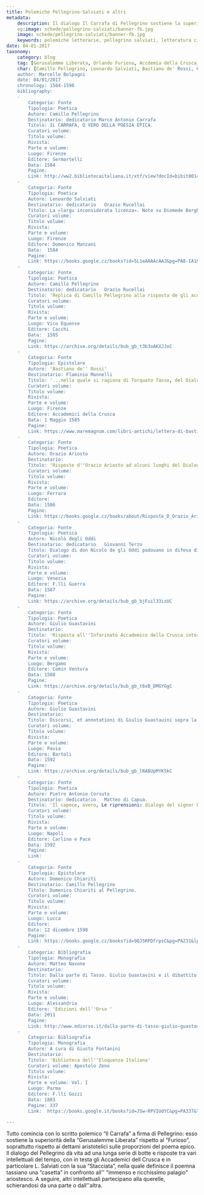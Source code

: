 ```yaml
---
title: Polemiche Pellegrino-Salviati e altri
metadata:
	description: Il dialogo Il Carrafa di Pellegrino sostiene la superiorità della epica tassiana rispetto al Furioso: la polemica infiamma poi vari intellettuali come Salviati.
	og:image: schede/pellegrino-salviati/banner-fb.jpg
	image: schede/pellegrino-salviati/banner-fb.jpg
	keywords: polemiche letterarie, pellegrino salviati, letteratura cinquecento
date: 04-01-2017
taxonomy:
	category: blog
    tag: [Gerusalemme Liberata, Orlando Furioso, Accdemia della Crusca, Dialoghi, Lingua, Unità di tempo e luogo, Religiosità]
    char: [Camillo Pellegrino, Leonardo Salviati, Bastiano de' Rossi, Orazio Ariosto, Nicolò degli Oddi, Pietro Antonio Corsuto, Domenico Chiariti]
    author: Marcello Bolpagni
    date: 04/01/2017
    chronology: 1584-1598
    bibliography:
	-
	    Categoria: Fonte
	    Tipologia: Poetica
	    Autore: Camillo Pellegrino
	    Destinatario: dedicatario Marco Antonio Carrafa
	    Titolo: IL CARRAFA, O VERO DELLA POESIA EPICA.
	    Curatori volume: 
	    Titolo volume: 
	    Rivista: 
	    Parte e volume: 
	    Luogo: Firenze
	    Editore: Sermartelli
	    Data: 1584
	    Pagine: 
	    Link: http://ww2.bibliotecaitaliana.it/xtf/view?docId=bibit001499/bibit001499.xml&chunk.id=d6733e126&toc.depth=1&toc.id=&brand=bibit
	-
	    Categoria: Fonte
	    Tipologia: Poetica
	    Autore: Lenoardo Salviati
	    Destinatario: dedicatario   Orazio Rucellai
	    Titolo: La «largu inconsiderata licenza». Note su Diomede Borghesi censore del Tasso
	    Curatori volume: 
	    Titolo volume: 
	    Rivista: 
	    Parte e volume: 
	    Luogo: Firenze
	    Editore: Domenico Manzani
	    Data:  1584
	    Pagine: 
	    Link: https://books.google.cz/books?id=5L1eAAAAcAAJ&pg=PA8-IA1&hl=cs&source=gbs_toc_r&cad=3#v=onepage&q&f=false
	-
	    Categoria: Fonte
	    Tipologia: Poetica
	    Autore: Camillo Pellegrino
	    Destinatario: dedicatario   Orazio Rucellai
	    Titolo: 'Replica di Camillo Pellegrino alla risposta de gli accademici della Crusca fatta contro il Dialogo dell''epica poesia in difesa, come e'' dicono, dell''Orlando furioso dell''Ariosto '
	    Curatori volume: 
	    Titolo volume: 
	    Rivista: 
	    Parte e volume: 
	    Luogo: Vico Equense
	    Editore: Cacchi
	    Data:  1585
	    Pagine: 
	    Link: https://archive.org/details/bub_gb_t3b3oAKXJJoC
	-
	    Categoria: Fonte
	    Tipologia: Epistolare
	    Autore: 'Bastiano de'' Rossi'
	    Destinatario: Flaminio Mannelli
	    Titolo: '...nella quale si ragiona di Torquato Tasso, del Dialogo dell''epica poesia di Messer Cammillo Pellegrino, della risposta fattagli dagli Accademici della Crusca: e delle famiglie, e degli huomini della Città di Firenze.'
	    Curatori volume: 
	    Titolo volume: 
	    Rivista: 
	    Parte e volume: 
	    Luogo: Firenze
	    Editore: Accademici della Crusca
	    Data: 1 Maggio 1585
	    Pagine: 
	    Link: https://www.maremagnum.com/libri-antichi/lettera-di-bastiano-de-rossi-cognominato-lo-inferigno/141149391
	-
	    Categoria: Fonte
	    Tipologia: Poetica
	    Autore: Orazio Ariosto
	    Destinatario: 
	    Titolo: 'Risposte d''Orazio Ariosto ad alcuni luoghi del Dialogo dell''Epica del Signor Cammillo Pellegrino; ne'' quali si riprendeva l''Orlando Furioso dell''Ariosto '
	    Curatori volume: 
	    Titolo volume: 
	    Rivista: 
	    Parte e volume: 
	    Luogo: Ferrara
	    Editore: 
	    Data: 1586
	    Pagine: 
	    Link: https://books.google.cz/books/about/Risposte_D_Orazio_Ariosto_Ad_Alcuni_Luog.html?id=YW4eMwEACAAJ&redir_esc=y
	-
	    Categoria: Fonte
	    Tipologia: Poetica
	    Autore: Nicolò degli Oddi 
	    Destinatario: dedicatario   Giovanni Terzo
	    Titolo: Dialogo di don Nicolo de gli Oddi padouano in difesa di Camillo Pellegrini, contra gli Academici della Crusca
	    Curatori volume: 
	    Titolo volume: 
	    Rivista: 
	    Parte e volume: 
	    Luogo: Venezia
	    Editore: F.lli Guerra
	    Data: 1587
	    Pagine: 
	    Link: https://archive.org/details/bub_gb_bjFuil33izUC
	-
	    Categoria: Fonte
	    Tipologia: Poetica 
	    Autore: Giulio Guastavini
	    Destinatario: 
	    Titolo: 'Risposta all''Infarinato Accademico della Crusca intorno alla Gerusalemme Liberata. In difesa dell''Apologia di Torquato Tasso.'
	    Curatori volume: 
	    Titolo volume: 
	    Rivista: 
	    Parte e volume: 
	    Luogo: Bergamo
	    Editore: Comin Ventura 
	    Data: 1588
	    Pagine: 
	    Link: https://archive.org/details/bub_gb_t6xB_DMGYGgC
	-
	    Categoria: Fonte
	    Tipologia: Poetica 
	    Autore: Giulio Guastavini
	    Destinatario: 
	    Titolo: Discorsi, et annotationi di Giulio Guastauini sopra la Gierusalemme liberata di Torquato Tasso. 
	    Curatori volume: 
	    Titolo volume: 
	    Rivista: 
	    Parte e volume: 
	    Luogo: Pavia
	    Editore: Bartoli
	    Data: 1592
	    Pagine: 
	    Link: https://archive.org/details/bub_gb_lRABUpMYK5kC
	-
	    Categoria: Fonte
	    Tipologia: Poetica
	    Autore: Pietro Antonio Corsuto
	    Destinatario: dedicatario   Matteo di Capua.
	    Titolo: 'Il capece, overo, Le riprensioni: dialogo del signor Pietro Antonio Corsuto. Nel quale si reprouano molti degli auuertimenti del caualier Leonardo Saluiati, ch''ei fè sopra la volgar lingua. Et si dimostra quanto Dante habbia fallato in quelle parti che à buon poema si richieggono. Con alcuni sonetti dell''autore, & due canzoni: l''vna del medesimo & l''altra del signor Torquato Tasso, fatte in lode dell''illustrissimo & eccellentissimo signor prencipe di Conca.'
	    Curatori volume: 
	    Titolo volume: 
	    Rivista: 
	    Parte e volume: 
	    Luogo: Napoli
	    Editore: Carlino e Pace
	    Data: 1592
	    Pagine: 
	    Link: 
	-
	    Categoria: Fonte
	    Tipologia: Epistolare
	    Autore: Domenico Chiariti 
	    Destinatario: Camillo Pellegrino
	    Titolo: Domenico Chiariti al Pellegrino. 
	    Curatori volume: 
	    Titolo volume: 
	    Rivista: 
	    Parte e volume: 
	    Luogo: Lucca
	    Editore: 
	    Data: 12 dicembre 1598
	    Pagine: 
	    Link: https://books.google.cz/books?id=9QJ5RPDfrpsC&pg=PA231&lpg=PA231&dq=domenico+chiariti+controversie&source=bl&ots=sB5TwLuYAv&sig=ge5L-0kj_cDxhVvBnsCrQD4gmag&hl=cs&sa=X&ved=0ahUKEwj8xrXwgIjRAhWGuBoKHWa_Bn8Q6AEIHzAB#v=onepage&q=domenico%20chiariti%20controversie&f=false
	-
	    Categoria: Bibliografia
	    Tipologia: Monografia
	    Autore: Matteo Navone
	    Destinatario: 
	    Titolo: Dalla parte di Tasso. Giulio Guastavini e il dibattito sulla Gerusalemme Liberata. 
	    Curatori volume: 
	    Titolo volume: 
	    Rivista: 
	    Parte e volume: 
	    Luogo: Alessandria 
	    Editore: 'Edizioni dell''Orso '
	    Data: 2011
	    Pagine: 
	    Link: http://www.ediorso.it/dalla-parte-di-tasso-giulio-guastavini-e-il-dibattito-sulla-gerusalemme-liberata.html
	-
	    Categoria: Bibliografia
	    Tipologia: Monografia
	    Autore: A cura di Giusto Fontanini 
	    Destinatario: 
	    Titolo: 'Biblioteca dell''Eloquenza Italiana'
	    Curatori volume: Apostolo Zeno
	    Titolo volume: 
	    Rivista: 
	    Parte e volume: Vol. I
	    Luogo: Parma
	    Editore: F.lli Gozzi
	    Data: 1803
	    Pagine: 337
	    Link:  https://books.google.it/books?id=JSw-RPVIUdYC&pg=PA337&lpg=PA337&dq=il+carrafa+camillo+pellegrino&source=bl&ots=stiI53K4PO&sig=xZRd820n_ZDm9PdMglthfmNJsR4&hl=cs&sa=X&ved=0ahUKEwiElM3hpt_QAhWLAsAKHR7IBUYQ6AEIVTAI#v=onepage&q=il%20carrafa&f=false

---
```


Tutto comincia con lo scritto polemico “Il Carrafa” a firma di Pellegrino: esso sostiene la superiorità della “Gerusalemme Liberata” rispetto al “Furioso”, soprattutto rispetto ai dettami aristotelici sulle proporzioni del poema epico. Il dialogo del Pellegrino dà vita ad una lunga serie di botte e risposte tra vari intellettuali del tempo, con in testa gli Accademici dell Crusca e in particolare L. Salviati con la sua “Stacciata”, nella quale definisce il poemna tassiano una “casetta” in confronto all'' “immenso e ricchissimo palagio” ariostesco.  A seguire, altri intellettuali partecipano alla querelle, schierandosi da una parte o dall''altra.

